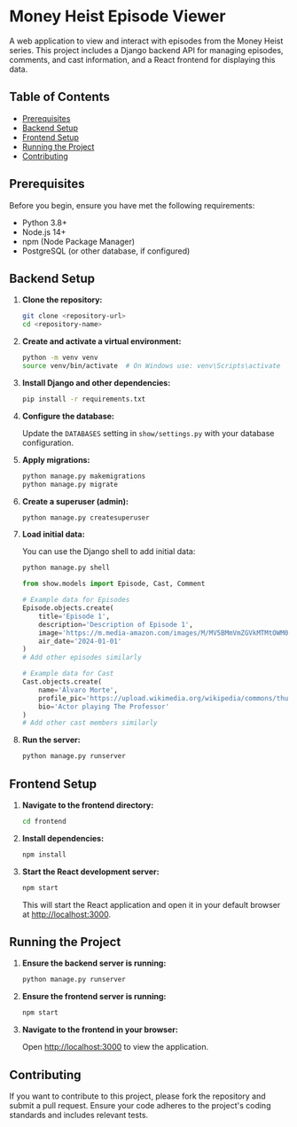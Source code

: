 # Money Heist Episode Viewer

A web application to view and interact with episodes from the Money Heist series. This project includes a Django backend API for managing episodes, comments, and cast information, and a React frontend for displaying this data.

## Table of Contents
- [Prerequisites](#prerequisites)
- [Backend Setup](#backend-setup)
- [Frontend Setup](#frontend-setup)
- [Running the Project](#running-the-project)
- [Contributing](#contributing)

## Prerequisites

Before you begin, ensure you have met the following requirements:

- Python 3.8+
- Node.js 14+
- npm (Node Package Manager)
- PostgreSQL (or other database, if configured)

## Backend Setup

1. **Clone the repository:**

    ```bash
    git clone <repository-url>
    cd <repository-name>
    ```

2. **Create and activate a virtual environment:**

    ```bash
    python -m venv venv
    source venv/bin/activate  # On Windows use: venv\Scripts\activate
    ```

3. **Install Django and other dependencies:**

    ```bash
    pip install -r requirements.txt
    ```

4. **Configure the database:**

    Update the `DATABASES` setting in `show/settings.py` with your database configuration.

5. **Apply migrations:**

    ```bash
    python manage.py makemigrations
    python manage.py migrate
    ```

6. **Create a superuser (admin):**

    ```bash
    python manage.py createsuperuser
    ```

7. **Load initial data:**

    You can use the Django shell to add initial data:

    ```bash
    python manage.py shell
    ```

    ```python
    from show.models import Episode, Cast, Comment

    # Example data for Episodes
    Episode.objects.create(
        title='Episode 1',
        description='Description of Episode 1',
        image='https://m.media-amazon.com/images/M/MV5BMmVmZGVkMTMtOWM0NC00MzJjLWI4NWYtOGZjYTM3ZDJlYzY3XkEyXkFqcGc@._V1_QL75_UX820_.jpg',
        air_date='2024-01-01'
    )
    # Add other episodes similarly

    # Example data for Cast
    Cast.objects.create(
        name='Álvaro Morte',
        profile_pic='https://upload.wikimedia.org/wikipedia/commons/thumb/2/2e/Alvaro_Morte_%28200x290%29.jpg/85px-Alvaro_Morte_%28200x290%29.jpg',
        bio='Actor playing The Professor'
    )
    # Add other cast members similarly
    ```

8. **Run the server:**

    ```bash
    python manage.py runserver
    ```

## Frontend Setup

1. **Navigate to the frontend directory:**

    ```bash
    cd frontend
    ```

2. **Install dependencies:**

    ```bash
    npm install
    ```

3. **Start the React development server:**

    ```bash
    npm start
    ```

    This will start the React application and open it in your default browser at [http://localhost:3000](http://localhost:3000).

## Running the Project

1. **Ensure the backend server is running:**

    ```bash
    python manage.py runserver
    ```

2. **Ensure the frontend server is running:**

    ```bash
    npm start
    ```

3. **Navigate to the frontend in your browser:**

    Open [http://localhost:3000](http://localhost:3000) to view the application.

## Contributing

If you want to contribute to this project, please fork the repository and submit a pull request. Ensure your code adheres to the project's coding standards and includes relevant tests.

